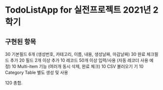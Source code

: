 # TodoListApp for 실전프로젝트 2021년 2학기

## 구현된 항목

30	기본필드 6개 (생성번호, 카테고리, 이름, 내용, 생성날짜, 마감날짜)
30	완료 체크필드 추가
20	필드 2개 이상 추가
10	레코드 50개 이상 입력/사용 (자동 레코더 사용 예정)
10	Multi-item 기능 (여러개 동시 삭제, 완료 체크)
10	CSV 불러오기 기
10	Category Table 별도 생성 및 사용

120	총합.